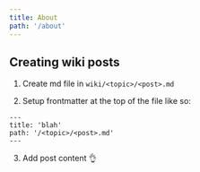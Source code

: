 ```yaml
---
title: About
path: '/about'
---
```


## Creating wiki posts

1. Create md file in `wiki/<topic>/<post>.md`

2. Setup frontmatter at the top of the file like so:

```
---
title: 'blah'
path: '/<topic>/<post>.md'
---
```

3. Add post content 👌
